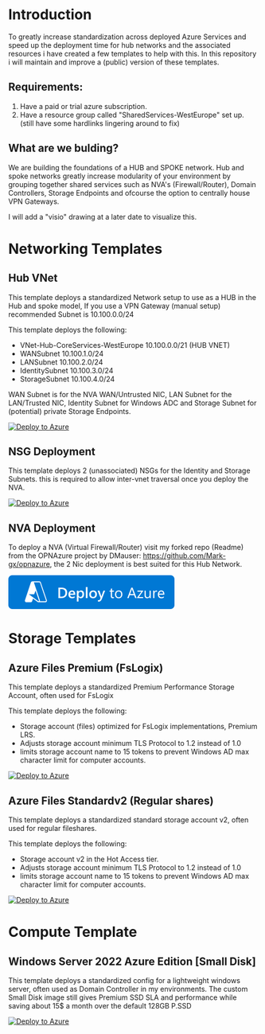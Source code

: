 # Introduction
To greatly increase standardization across deployed Azure Services and speed up the deployment time for hub networks and the associated resources i have created a few templates to help with this. In this repository i will maintain and improve a (public) version of these templates.

## Requirements:
1. Have a paid or trial azure subscription.
2. Have a resource group called "SharedServices-WestEurope" set up. (still have some hardlinks lingering around to fix)

## What are we bulding?
We are building the foundations of a HUB and SPOKE network. Hub and spoke networks greatly increase modularity of your environment by grouping together shared services such as NVA's (Firewall/Router), Domain Controllers, Storage Endpoints and ofcourse the option to centrally house VPN Gateways. 

I will add a "visio" drawing at a later date to visualize this.


# Networking Templates
## Hub VNet

This template deploys a standardized Network setup to use as a HUB in the Hub and spoke model, If you use a VPN Gateway (manual setup) recommended Subnet is 10.100.0.0/24

This template deploys the following:
* VNet-Hub-CoreServices-WestEurope 10.100.0.0/21 (HUB VNET)
* WANSubnet 10.100.1.0/24
* LANSubnet 10.100.2.0/24
* IdentitySubnet 10.100.3.0/24
* StorageSubnet 10.100.4.0/24

WAN Subnet is for the NVA WAN/Untrusted NIC, LAN Subnet for the LAN/Trusted NIC, Identity Subnet for Windows ADC and Storage Subnet for (potential) private Storage Endpoints.


[![Deploy to Azure](https://aka.ms/deploytoazurebutton)](https://portal.azure.com/#create/Microsoft.Template/uri/https%3A%2F%2Fraw.githubusercontent.com%2FMark-gx%2FAzureTemplates%2Fmain%2FVirtualNetworks%2FVNet-Hub-Networking%2Ftemplate.json)

## NSG Deployment

This template deploys 2 (unassociated) NSGs for the Identity and Storage Subnets. this is required to allow inter-vnet traversal once you deploy the NVA.


[![Deploy to Azure](https://aka.ms/deploytoazurebutton)](https://portal.azure.com/#create/Microsoft.Template/uri/https%3A%2F%2Fraw.githubusercontent.com%2FMark-gx%2FAzureTemplates%2Fmain%2FVirtualNetworks%2FNSG-HUB-AI1%2FNsg.json)

## NVA Deployment

To deploy a NVA (Virtual Firewall/Router) visit my forked repo (Readme) from the OPNAzure project by DMauser: https://github.com/Mark-gx/opnazure, the 2 Nic deployment is best suited for this Hub Network.

[![Deploy To Azure](https://raw.githubusercontent.com/Azure/azure-quickstart-templates/master/1-CONTRIBUTION-GUIDE/images/deploytoazure.svg?sanitize=true)](https://portal.azure.com/#create/Microsoft.Template/uri/https%3A%2F%2Fraw.githubusercontent.com%2Fdmauser%2Fopnazure%2Fmaster%2FARM%2Fmain.json%3F/uiFormDefinitionUri/https%3A%2F%2Fraw.githubusercontent.com%2Fdmauser%2Fopnazure%2Fmaster%2Fbicep%2FuiFormDefinition.json)

# Storage Templates
## Azure Files Premium (FsLogix)

This template deploys a standardized Premium Performance Storage Account, often used for FsLogix

This template deploys the following:
* Storage account (files) optimized for FsLogix implementations, Premium LRS.
* Adjusts storage account minimum TLS Protocol to 1.2 instead of 1.0
* limits storage account name to 15 tokens to prevent Windows AD max character limit for computer accounts.


[![Deploy to Azure](https://aka.ms/deploytoazurebutton)](https://portal.azure.com/#create/Microsoft.Template/uri/https%3A%2F%2Fraw.githubusercontent.com%2FMark-gx%2FAzureTemplates%2Fmain%2FStorage%2FDeployPremiumStorageLRS%2FStoragePremiumLRS.json)


## Azure Files Standardv2 (Regular shares)

This template deploys a standardized standard storage account v2, often used for regular fileshares.

This template deploys the following:
* Storage account v2 in the Hot Access tier.
* Adjusts storage account minimum TLS Protocol to 1.2 instead of 1.0
* limits storage account name to 15 tokens to prevent Windows AD max character limit for computer accounts.


[![Deploy to Azure](https://aka.ms/deploytoazurebutton)](https://portal.azure.com/#create/Microsoft.Template/uri/https%3A%2F%2Fraw.githubusercontent.com%2FMark-gx%2FAzureTemplates%2Fmain%2FStorage%2FDeployStandardHotLRS%2FDeployStoragev2HotLRS.json)

# Compute Template
## Windows Server 2022 Azure Edition [Small Disk]

This template deploys a standardized config for a lightweight windows server, often used as Domain Controller in my environments. The custom Small Disk image still gives Premium SSD SLA and performance while saving about 15$ a month over the default 128GB P.SSD

[![Deploy to Azure](https://aka.ms/deploytoazurebutton)](https://portal.azure.com/#create/Microsoft.Template/uri/https%3A%2F%2Fraw.githubusercontent.com%2FMark-gx%2FAzureTemplates%2Fmain%2FCompute%2FServer2022SmallDisk%2FADC2022SmallDisk.json)

